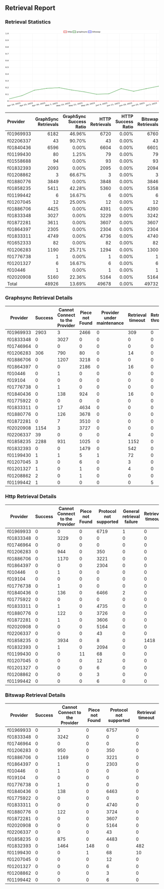## Retrieval Report
### Retrieval Statistics
<img src="https://raw.githubusercontent.com/data-preservation-programs/filplus-checker-assets/main/filecoin-project/filecoin-plus-large-datasets/issues/53/1688632705244.png"/>

| Provider  | GraphSync Retrievals | GraphSync Success Ratio | HTTP Retrievals | HTTP Success Ratio | Bitswap Retrievals | Bitswap Success Ratio |
| :-------- | -------------------: | ----------------------: | --------------: | -----------------: | -----------------: | --------------------: |
| f01969933 |                 6182 |                  46.96% |            6720 |              0.00% |               6760 |                 0.00% |
| f02206337 |                   43 |                  90.70% |              43 |              0.00% |                 43 |                 0.00% |
| f01840436 |                 6596 |                   0.00% |            6604 |              0.00% |               6601 |                 0.00% |
| f01199430 |                   80 |                   1.25% |              79 |              0.00% |                 79 |                 0.00% |
| f01558688 |                   94 |                   0.00% |              93 |              0.00% |                 93 |                 0.00% |
| f01832393 |                 2093 |                   0.00% |            2095 |              0.00% |               2094 |                 0.00% |
| f01208862 |                    3 |                  66.67% |               3 |              0.00% |                  3 |                 0.00% |
| f01880776 |                 3849 |                   0.00% |            3848 |              0.00% |               3846 |                 0.00% |
| f01858235 |                 5411 |                  42.28% |            5360 |              0.00% |               5358 |                 0.00% |
| f01199442 |                    6 |                  16.67% |               6 |              0.00% |                  6 |                 0.00% |
| f01207045 |                   12 |                  25.00% |              12 |              0.00% |                 12 |                 0.00% |
| f01886706 |                 4425 |                   0.00% |            4391 |              0.00% |               4390 |                 0.00% |
| f01833348 |                 3027 |                   0.00% |            3229 |              0.00% |               3242 |                 0.00% |
| f01872281 |                 3611 |                   0.00% |            3607 |              0.00% |               3607 |                 0.00% |
| f01864397 |                 2305 |                   0.00% |            2304 |              0.00% |               2304 |                 0.00% |
| f01833311 |                 4749 |                   0.00% |            4736 |              0.00% |               4740 |                 0.00% |
| f01652333 |                   82 |                   0.00% |              82 |              0.00% |                 82 |                 0.00% |
| f01206283 |                 1190 |                  25.71% |            1294 |              0.00% |               1300 |                 0.00% |
| f01776738 |                    1 |                   0.00% |               1 |              0.00% |                  1 |                 0.00% |
| f01201327 |                    6 |                  16.67% |               6 |              0.00% |                  6 |                 0.00% |
| f010446   |                    1 |                   0.00% |               1 |              0.00% |                  1 |                 0.00% |
| f02020908 |                 5160 |                  22.36% |            5164 |              0.00% |               5164 |                 0.00% |
| Total     |                48926 |                  13.69% |           49678 |              0.00% |              49732 |                 0.00% |

### Graphsync Retrieval Details
| Provider  | Success | Cannot Connect to the Provider | Piece not Found | Provider under maintenance | Retrieval timeout | Retrieval throttled | General retrieval failure | deal_rejected_price_too_low | Retrieval not free | Provider not online | Deal state missing | Unconfirmed block transfer | No access to the piece |
| --------- | ------- | ------------------------------ | --------------- | -------------------------- | ----------------- | ------------------- | ------------------------- | --------------------------- | ------------------ | ------------------- | ------------------ | -------------------------- | ---------------------- |
| f01969933 | 2903    | 3                              | 2466            | 0                          | 309               | 0                   | 44                        | 0                           | 0                  | 0                   | 2                  | 455                        | 0                      |
| f01833348 | 0       | 3027                           | 0               | 0                          | 0                 | 0                   | 0                         | 0                           | 0                  | 0                   | 0                  | 0                          | 0                      |
| f01746964 | 0       | 0                              | 0               | 0                          | 0                 | 0                   | 0                         | 0                           | 0                  | 0                   | 0                  | 0                          | 0                      |
| f01206283 | 306     | 790                            | 80              | 0                          | 14                | 0                   | 0                         | 0                           | 0                  | 0                   | 0                  | 0                          | 0                      |
| f01886706 | 0       | 1207                           | 3218            | 0                          | 0                 | 0                   | 0                         | 0                           | 0                  | 0                   | 0                  | 0                          | 0                      |
| f01864397 | 0       | 0                              | 2186            | 0                          | 16                | 0                   | 30                        | 0                           | 0                  | 0                   | 0                  | 0                          | 73                     |
| f010446   | 0       | 1                              | 0               | 0                          | 0                 | 0                   | 0                         | 0                           | 0                  | 0                   | 0                  | 0                          | 0                      |
| f019104   | 0       | 0                              | 0               | 0                          | 0                 | 0                   | 0                         | 0                           | 0                  | 0                   | 0                  | 0                          | 0                      |
| f01776738 | 0       | 1                              | 0               | 0                          | 0                 | 0                   | 0                         | 0                           | 0                  | 0                   | 0                  | 0                          | 0                      |
| f01840436 | 0       | 138                            | 924             | 0                          | 16                | 0                   | 86                        | 0                           | 0                  | 5432                | 0                  | 0                          | 0                      |
| f01775922 | 0       | 0                              | 0               | 0                          | 0                 | 0                   | 0                         | 0                           | 0                  | 0                   | 0                  | 0                          | 0                      |
| f01833311 | 0       | 17                             | 4634            | 0                          | 0                 | 0                   | 98                        | 0                           | 0                  | 0                   | 0                  | 0                          | 0                      |
| f01880776 | 0       | 126                            | 3678            | 0                          | 0                 | 0                   | 45                        | 0                           | 0                  | 0                   | 0                  | 0                          | 0                      |
| f01872281 | 0       | 7                              | 3510            | 0                          | 0                 | 0                   | 47                        | 0                           | 0                  | 47                  | 0                  | 0                          | 0                      |
| f02020908 | 1154    | 3                              | 3727            | 0                          | 0                 | 0                   | 276                       | 0                           | 0                  | 0                   | 0                  | 0                          | 0                      |
| f02206337 | 39      | 0                              | 0               | 0                          | 4                 | 0                   | 0                         | 0                           | 0                  | 0                   | 0                  | 0                          | 0                      |
| f01858235 | 2288    | 931                            | 1025            | 0                          | 1152              | 0                   | 7                         | 0                           | 0                  | 0                   | 1                  | 7                          | 0                      |
| f01832393 | 0       | 0                              | 1479            | 0                          | 542               | 0                   | 8                         | 24                          | 40                 | 0                   | 0                  | 0                          | 0                      |
| f01199430 | 1       | 1                              | 5               | 1                          | 72                | 0                   | 0                         | 0                           | 0                  | 0                   | 0                  | 0                          | 0                      |
| f01207045 | 3       | 0                              | 6               | 0                          | 3                 | 0                   | 0                         | 0                           | 0                  | 0                   | 0                  | 0                          | 0                      |
| f01201327 | 1       | 0                              | 1               | 0                          | 4                 | 0                   | 0                         | 0                           | 0                  | 0                   | 0                  | 0                          | 0                      |
| f01208862 | 2       | 0                              | 1               | 0                          | 0                 | 0                   | 0                         | 0                           | 0                  | 0                   | 0                  | 0                          | 0                      |
| f01199442 | 1       | 0                              | 0               | 0                          | 0                 | 5                   | 0                         | 0                           | 0                  | 0                   | 0                  | 0                          | 0                      |

### Http Retrieval Details
| Provider  | Success | Cannot Connect to the Provider | Piece not Found | Protocol not supported | General retrieval failure | Retrieval timeout |
| --------- | ------- | ------------------------------ | --------------- | ---------------------- | ------------------------- | ----------------- |
| f01969933 | 0       | 0                              | 0               | 6719                   | 1                         | 0                 |
| f01833348 | 0       | 3229                           | 0               | 0                      | 0                         | 0                 |
| f01746964 | 0       | 0                              | 0               | 0                      | 0                         | 0                 |
| f01206283 | 0       | 944                            | 0               | 350                    | 0                         | 0                 |
| f01886706 | 0       | 1170                           | 0               | 3221                   | 0                         | 0                 |
| f01864397 | 0       | 0                              | 0               | 2304                   | 0                         | 0                 |
| f010446   | 0       | 1                              | 0               | 0                      | 0                         | 0                 |
| f019104   | 0       | 0                              | 0               | 0                      | 0                         | 0                 |
| f01776738 | 0       | 1                              | 0               | 0                      | 0                         | 0                 |
| f01840436 | 0       | 136                            | 0               | 6466                   | 2                         | 0                 |
| f01775922 | 0       | 0                              | 0               | 0                      | 0                         | 0                 |
| f01833311 | 0       | 1                              | 0               | 4735                   | 0                         | 0                 |
| f01880776 | 0       | 122                            | 0               | 3726                   | 0                         | 0                 |
| f01872281 | 0       | 1                              | 0               | 3606                   | 0                         | 0                 |
| f02020908 | 0       | 0                              | 0               | 5164                   | 0                         | 0                 |
| f02206337 | 0       | 0                              | 0               | 43                     | 0                         | 0                 |
| f01858235 | 0       | 3934                           | 0               | 8                      | 0                         | 1418              |
| f01832393 | 0       | 1                              | 0               | 2094                   | 0                         | 0                 |
| f01199430 | 0       | 0                              | 11              | 68                     | 0                         | 0                 |
| f01207045 | 0       | 0                              | 0               | 12                     | 0                         | 0                 |
| f01201327 | 0       | 0                              | 0               | 6                      | 0                         | 0                 |
| f01208862 | 0       | 0                              | 0               | 3                      | 0                         | 0                 |
| f01199442 | 0       | 0                              | 0               | 6                      | 0                         | 0                 |

### Bitswap Retrieval Details
| Provider  | Success | Cannot Connect to the Provider | Piece not Found | Protocol not supported | Retrieval timeout |
| --------- | ------- | ------------------------------ | --------------- | ---------------------- | ----------------- |
| f01969933 | 0       | 3                              | 0               | 6757                   | 0                 |
| f01833348 | 0       | 3242                           | 0               | 0                      | 0                 |
| f01746964 | 0       | 0                              | 0               | 0                      | 0                 |
| f01206283 | 0       | 950                            | 0               | 350                    | 0                 |
| f01886706 | 0       | 1169                           | 0               | 3221                   | 0                 |
| f01864397 | 0       | 1                              | 0               | 2303                   | 0                 |
| f010446   | 0       | 1                              | 0               | 0                      | 0                 |
| f019104   | 0       | 0                              | 0               | 0                      | 0                 |
| f01776738 | 0       | 1                              | 0               | 0                      | 0                 |
| f01840436 | 0       | 138                            | 0               | 6463                   | 0                 |
| f01775922 | 0       | 0                              | 0               | 0                      | 0                 |
| f01833311 | 0       | 0                              | 0               | 4740                   | 0                 |
| f01880776 | 0       | 122                            | 0               | 3724                   | 0                 |
| f01872281 | 0       | 0                              | 0               | 3607                   | 0                 |
| f02020908 | 0       | 0                              | 0               | 5164                   | 0                 |
| f02206337 | 0       | 0                              | 0               | 43                     | 0                 |
| f01858235 | 0       | 875                            | 0               | 4483                   | 0                 |
| f01832393 | 0       | 1464                           | 148             | 0                      | 482               |
| f01199430 | 0       | 0                              | 1               | 68                     | 10                |
| f01207045 | 0       | 0                              | 0               | 12                     | 0                 |
| f01201327 | 0       | 0                              | 0               | 6                      | 0                 |
| f01208862 | 0       | 0                              | 0               | 3                      | 0                 |
| f01199442 | 0       | 0                              | 0               | 6                      | 0                 |
